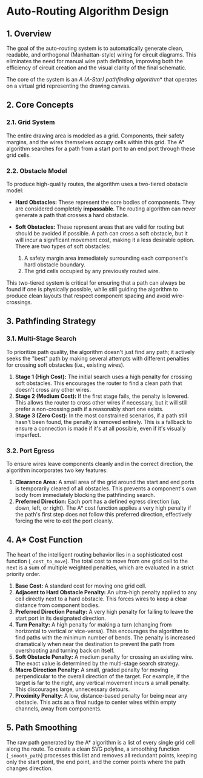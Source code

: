 # Auto-Routing Algorithm Design

## 1. Overview

The goal of the auto-routing system is to automatically generate clean, readable, and orthogonal (Manhattan-style) wiring for circuit diagrams. This eliminates the need for manual wire path definition, improving both the efficiency of circuit creation and the visual clarity of the final schematic.

The core of the system is an **A* (A-Star) pathfinding algorithm** that operates on a virtual grid representing the drawing canvas.

## 2. Core Concepts

### 2.1. Grid System

The entire drawing area is modeled as a grid. Components, their safety margins, and the wires themselves occupy cells within this grid. The A* algorithm searches for a path from a start port to an end port through these grid cells.

### 2.2. Obstacle Model

To produce high-quality routes, the algorithm uses a two-tiered obstacle model:

-   **Hard Obstacles:** These represent the core bodies of components. They are considered completely **impassable**. The routing algorithm can never generate a path that crosses a hard obstacle.

-   **Soft Obstacles:** These represent areas that are valid for routing but should be avoided if possible. A path can cross a soft obstacle, but it will incur a significant movement cost, making it a less desirable option. There are two types of soft obstacles:
    1.  A safety margin area immediately surrounding each component's hard obstacle boundary.
    2.  The grid cells occupied by any previously routed wire.

This two-tiered system is critical for ensuring that a path can always be found if one is physically possible, while still guiding the algorithm to produce clean layouts that respect component spacing and avoid wire-crossings.

## 3. Pathfinding Strategy

### 3.1. Multi-Stage Search

To prioritize path quality, the algorithm doesn't just find any path; it actively seeks the "best" path by making several attempts with different penalties for crossing soft obstacles (i.e., existing wires).

1.  **Stage 1 (High Cost):** The initial search uses a high penalty for crossing soft obstacles. This encourages the router to find a clean path that doesn't cross any other wires.
2.  **Stage 2 (Medium Cost):** If the first stage fails, the penalty is lowered. This allows the router to cross other wires if necessary, but it will still prefer a non-crossing path if a reasonably short one exists.
3.  **Stage 3 (Zero Cost):** In the most constrained scenarios, if a path still hasn't been found, the penalty is removed entirely. This is a fallback to ensure a connection is made if it's at all possible, even if it's visually imperfect.

### 3.2. Port Egress

To ensure wires leave components cleanly and in the correct direction, the algorithm incorporates two key features:

1.  **Clearance Area:** A small area of the grid around the start and end ports is temporarily cleared of all obstacles. This prevents a component's own body from immediately blocking the pathfinding search.
2.  **Preferred Direction:** Each port has a defined egress direction (up, down, left, or right). The A* cost function applies a very high penalty if the path's first step does not follow this preferred direction, effectively forcing the wire to exit the port cleanly.

## 4. A* Cost Function

The heart of the intelligent routing behavior lies in a sophisticated cost function (`_cost_to_move`). The total cost to move from one grid cell to the next is a sum of multiple weighted penalties, which are evaluated in a strict priority order.

1.  **Base Cost:** A standard cost for moving one grid cell.
2.  **Adjacent to Hard Obstacle Penalty:** An ultra-high penalty applied to any cell directly next to a hard obstacle. This forces wires to keep a clear distance from component bodies.
3.  **Preferred Direction Penalty:** A very high penalty for failing to leave the start port in its designated direction.
4.  **Turn Penalty:** A high penalty for making a turn (changing from horizontal to vertical or vice-versa). This encourages the algorithm to find paths with the minimum number of bends. The penalty is increased dramatically when near the destination to prevent the path from overshooting and turning back on itself.
5.  **Soft Obstacle Penalty:** A medium penalty for crossing an existing wire. The exact value is determined by the multi-stage search strategy.
6.  **Macro Direction Penalty:** A small, graded penalty for moving perpendicular to the overall direction of the target. For example, if the target is far to the right, any vertical movement incurs a small penalty. This discourages large, unnecessary detours.
7.  **Proximity Penalty:** A low, distance-based penalty for being near any obstacle. This acts as a final nudge to center wires within empty channels, away from components.

## 5. Path Smoothing

The raw path generated by the A* algorithm is a list of every single grid cell along the route. To create a clean SVG polyline, a smoothing function (`_smooth_path`) processes this list and removes all redundant points, keeping only the start point, the end point, and the corner points where the path changes direction.
